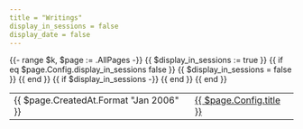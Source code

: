 ```yaml
---
title = "Writings"
display_in_sessions = false
display_date = false
---
```


<table>
    <tbody>
        {{- range $k, $page := .AllPages -}}
            {{ $display_in_sessions := true }}
            {{ if eq $page.Config.display_in_sessions false }}
                {{ $display_in_sessions = false }}
            {{ end }}
            {{ if $display_in_sessions -}}
                <tr>
                    <td class="post-date">
                        <span>{{ $page.CreatedAt.Format "Jan 2006" }}</span>
                    </td>
                    <td class="post-title">
                        <a href="/{{ $page.Url }}/">
                            <span style="{{ if $page.Config.li_style }}{{ range $style := $page.Config.li_style }}{{ $style }};{{ end }}{{ end }}">
                                {{ $page.Config.title }}
                            </span>
                        </a>
                    </td>
                </tr>
            {{ end }}
        {{ end }}
    </tbody>
</table>
